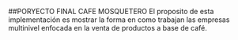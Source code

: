 ##PORYECTO  FINAL CAFE MOSQUETERO
El proposito de esta implementación es mostrar la forma en como trabajan las empresas multinivel
enfocada en la venta de productos a base de café.
